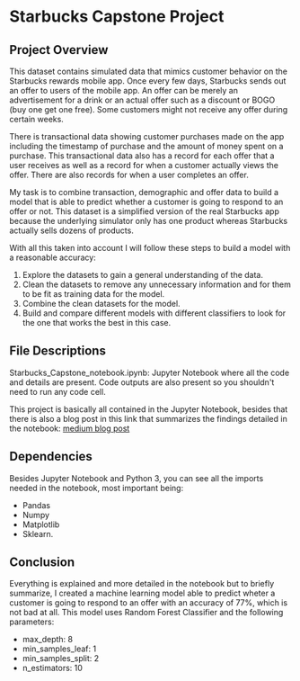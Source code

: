 # Starbucks Capstone Project

## Project Overview

This dataset contains simulated data that mimics customer behavior on the Starbucks rewards mobile app. Once every few days, Starbucks sends out an offer to users of the mobile app. An offer can be merely an advertisement for a drink or an actual offer such as a discount or BOGO (buy one get one free). Some customers might not receive any offer during certain weeks.

There is transactional data showing customer purchases made on the app including the timestamp of purchase and the amount of money spent on a purchase. This transactional data also has a record for each offer that a user receives as well as a record for when a customer actually views the offer. There are also records for when a user completes an offer.

My task is to combine transaction, demographic and offer data to build a model that is able to predict whether a customer is going to respond to an offer or not. This dataset is a simplified version of the real Starbucks app because the underlying simulator only has one product whereas Starbucks actually sells dozens of products.

With all this taken into account I will follow these steps to build a model with a reasonable accuracy:

  1. Explore the datasets to gain a general understanding of the data.
  2. Clean the datasets to remove any unnecessary information and for them to be fit as training data for the model.
  3. Combine the clean datasets for the model.
  4. Build and compare different models with different classifiers to look for the one that works the best in this case.

## File Descriptions

Starbucks_Capstone_notebook.ipynb: Jupyter Notebook where all the code and details are present. Code outputs are also present so you shouldn't need to run any code cell.

This project is basically all contained in the Jupyter Notebook, besides that there is also a blog post in this link that summarizes the findings detailed in the notebook: [medium blog post](https://medium.com/@crack461/starbucks-capstone-project-538116016700?sk=a83922e49a9ffdb6798196e9f6fc1869)

## Dependencies

Besides Jupyter Notebook and Python 3, you can see all the imports needed in the notebook, most important being:
  - Pandas
  - Numpy
  - Matplotlib
  - Sklearn.

## Conclusion

Everything is explained and more detailed in the notebook but to briefly summarize, I created a machine learning model able to predict wheter a customer is going to respond to an offer with an accuracy of 77%, which is not bad at all. This model uses Random Forest Classifier and the following parameters:
  - max_depth: 8
  - min_samples_leaf: 1
  - min_samples_split: 2
  - n_estimators: 10

